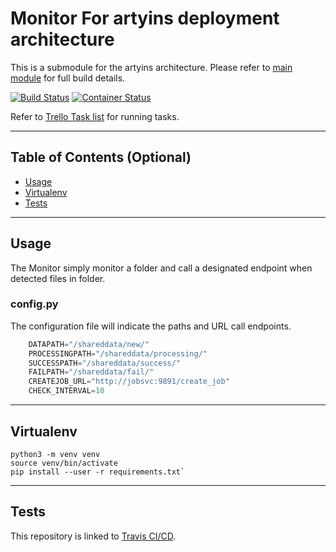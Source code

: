 
# Monitor For artyins deployment architecture
This is a submodule for the artyins architecture. Please refer to [main module](https://github.com/jax79sg/artyins) for full build details.

[![Build Status](https://travis-ci.com/jax79sg/artyins-monitor.svg?branch=master)](https://travis-ci.com/jax79sg/artyins-monitor)
[![Container Status](https://quay.io/repository/jax79sg/artyins-monitor/status)](https://quay.io/repository/jax79sg/artyins-monitor)

Refer to [Trello Task list](https://trello.com/c/ABdSKU5b) for running tasks.

---

## Table of Contents (Optional)

- [Usage](#Usage)
- [Virtualenv](#Virtualenv)
- [Tests](#Tests)

---

## Usage
The Monitor simply monitor a folder and call a designated endpoint when detected files in folder.

### config.py
The configuration file will indicate the paths and URL call endpoints.
```python
    DATAPATH="/shareddata/new/"
    PROCESSINGPATH="/shareddata/processing/"
    SUCCESSPATH="/shareddata/success/"
    FAILPATH="/shareddata/fail/"
    CREATEJOB_URL="http://jobsvc:9891/create_job"
    CHECK_INTERVAL=10
```

---

## Virtualenv
```shell
python3 -m venv venv
source venv/bin/activate
pip install --user -r requirements.txt`
```
---

## Tests 
This repository is linked to [Travis CI/CD](https://travis-ci.com/jax79sg/artyins-monitor).


